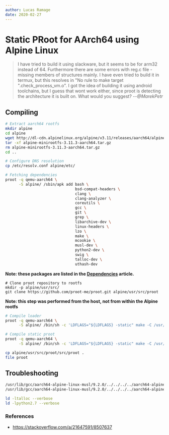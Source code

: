 ```yaml
---
author: Lucas Ramage
date: 2020-02-27
---
```


# Static PRoot for AArch64 using Alpine Linux

> I have tried to build it using slackware, but it seems to be for arm32 instead of 64. Furthermore there are some errors with reg.c file - missing members of structures mainly. I have even tried to build it in termux, but this resolves in "No rule to make target ".check_process_vm.o". I got the idea of building it using android toolchains, but I guess that wont work either, since proot is detecting the architecture it is built on. What would you suggest?
> --<cite>@MarekPetr</cite>

## Compiling

```sh
# Extract aarch64 rootfs
mkdir alpine
cd alpine
wget http://dl-cdn.alpinelinux.org/alpine/v3.11/releases/aarch64/alpine-minirootfs-3.11.3-aarch64.tar.gz
tar -xf alpine-minirootfs-3.11.3-aarch64.tar.gz
rm alpine-minirootfs-3.11.3-aarch64.tar.gz
cd ..

# Configure DNS resolution
cp /etc/resolv.conf alpine/etc/

# Fetching dependencies
proot -q qemu-aarch64 \
      -S alpine/ /sbin/apk add bash \
                               bsd-compat-headers \
                               clang \
                               clang-analyzer \
                               coreutils \
                               gcc \
                               git \
                               grep \
                               libarchive-dev \
                               linux-headers \
                               lzo \
                               make \
                               mcookie \
                               musl-dev \
                               python2-dev \
                               swig \
                               talloc-dev \
                               uthash-dev
```

**Note: these packages are listed in the [Dependencies](../posts/dependencies.md) article.**

```
# Clone proot repository to rootfs
mkdir -p alpine/usr/src/
git clone https://github.com/proot-me/proot.git alpine/usr/src/proot
```

**Note: this step was performed from the host, not from within the Alpine rootfs**

```sh
# Compile loader
proot -q qemu-aarch64 \
      -S alpine/ /bin/sh -c 'LDFLAGS="${LDFLAGS} -static" make -C /usr/src/proot/src loader.elf build.h'

# Compile static proot
proot -q qemu-aarch64 \
      -S alpine/ /bin/sh -c 'LDFLAGS="${LDFLAGS} -static" make -C /usr/src/proot/src proot'

cp alpine/usr/src/proot/src/proot .
file proot
```

## Troubleshooting

```sh
/usr/lib/gcc/aarch64-alpine-linux-musl/9.2.0/../../../../aarch64-alpine-linux-musl/bin/ld: cannot find -ltalloc
/usr/lib/gcc/aarch64-alpine-linux-musl/9.2.0/../../../../aarch64-alpine-linux-musl/bin/ld: cannot find -lpython2.7

ld -ltalloc --verbose
ld -lpython2.7 --verbose
```

### References

- https://stackoverflow.com/a/21647591/8507637
